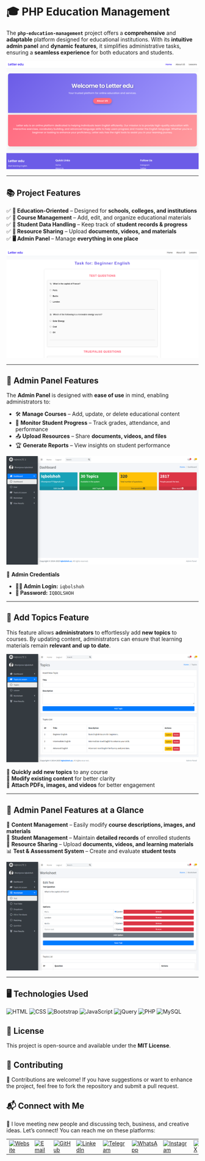 # 🎓 PHP Education Management  

The **`php-education-management`** project offers a **comprehensive** and **adaptable** platform designed for educational institutions. With its **intuitive admin panel** and **dynamic features**, it simplifies administrative tasks, ensuring a **seamless experience** for both educators and students.  

![📌 Homepage Banner](https://github.com/Iqbolshoh/letter-edu/blob/main/images/banner-1.png)  

---

## 📚 **Project Features**  

✅ **🏫 Education-Oriented** – Designed for **schools, colleges, and institutions**  
✅ **📂 Course Management** – Add, edit, and organize educational materials  
✅ **📝 Student Data Handling** – Keep track of **student records & progress**  
✅ **📖 Resource Sharing** – Upload **documents, videos, and materials**  
✅ **🖥 Admin Panel** – Manage **everything in one place**  

![📚 Courses & Tests](https://github.com/Iqbolshoh/letter-edu/blob/main/images/banner-2.png)  

---

## 🔐 **Admin Panel Features**  

The **Admin Panel** is designed with **ease of use** in mind, enabling administrators to:  

- 🛠 **Manage Courses** – Add, update, or delete educational content  
- 🏫 **Monitor Student Progress** – Track grades, attendance, and performance  
- 📤 **Upload Resources** – Share **documents, videos, and files**  
- 🏆 **Generate Reports** – View insights on student performance  

![⚙ Admin Dashboard](https://github.com/Iqbolshoh/letter-edu/blob/main/images/banner-3.png)  

🔐 **Admin Credentials**  
- **👨‍💻 Admin Login:** `iqbolshoh`  
- **🔑 Password:** `IQBOLSHOH`  

---

## 📝 **Add Topics Feature**  

This feature allows **administrators** to effortlessly add **new topics** to courses. By updating content, administrators can ensure that learning materials remain **relevant and up to date**.  

![📜 Add Topics](https://github.com/Iqbolshoh/letter-edu/blob/main/images/banner-4.png)  

🔹 **Quickly add new topics** to any course  
🔹 **Modify existing content** for better clarity  
🔹 **Attach PDFs, images, and videos** for better engagement  

---

## 🚀 **Admin Panel Features at a Glance**  

🎯 **Content Management** – Easily modify **course descriptions, images, and materials**  
📖 **Student Management** – Maintain **detailed records** of enrolled students  
📂 **Resource Sharing** – Upload **documents, videos, and learning materials**  
📊 **Test & Assessment System** – Create and evaluate **student tests**  

![📋 Add Tests](https://github.com/Iqbolshoh/letter-edu/blob/main/images/banner-5.png)  

---

## 🖥 Technologies Used
![HTML](https://img.shields.io/badge/HTML-%23E34F26.svg?style=for-the-badge&logo=html5&logoColor=white)
![CSS](https://img.shields.io/badge/CSS-%231572B6.svg?style=for-the-badge&logo=css3&logoColor=white)
![Bootstrap](https://img.shields.io/badge/Bootstrap-%23563D7C.svg?style=for-the-badge&logo=bootstrap&logoColor=white)
![JavaScript](https://img.shields.io/badge/JavaScript-%23F7DF1C.svg?style=for-the-badge&logo=javascript&logoColor=black)
![jQuery](https://img.shields.io/badge/jQuery-%230e76a8.svg?style=for-the-badge&logo=jquery&logoColor=white)
![PHP](https://img.shields.io/badge/PHP-%23777BB4.svg?style=for-the-badge&logo=php&logoColor=white)
![MySQL](https://img.shields.io/badge/MySQL-%234479A1.svg?style=for-the-badge&logo=mysql&logoColor=white)

## 📜 License
This project is open-source and available under the **MIT License**.

## 🤝 Contributing  
🎯 Contributions are welcome! If you have suggestions or want to enhance the project, feel free to fork the repository and submit a pull request.

## 📬 Connect with Me  
💬 I love meeting new people and discussing tech, business, and creative ideas. Let’s connect! You can reach me on these platforms:

<div align="center">
  <table>
    <tr>
      <td>
        <a href="https://iqbolshoh.uz" target="_blank">
          <img src="https://img.icons8.com/color/48/domain.png" 
               height="40" width="40" alt="Website" title="Website" />
        </a>
      </td>
      <td>
        <a href="mailto:iilhomjonov777@gmail.com" target="_blank">
          <img src="https://github.com/gayanvoice/github-active-users-monitor/blob/master/public/images/icons/gmail.svg"
               height="40" width="40" alt="Email" title="Email" />
        </a>
      </td>
      <td>
        <a href="https://github.com/iqbolshoh" target="_blank">
          <img src="https://raw.githubusercontent.com/rahuldkjain/github-profile-readme-generator/master/src/images/icons/Social/github.svg"
               height="40" width="40" alt="GitHub" title="GitHub" />
        </a>
      </td>
      <td>
        <a href="https://www.linkedin.com/in/iqbolshoh/" target="_blank">
          <img src="https://github.com/gayanvoice/github-active-users-monitor/blob/master/public/images/icons/linkedin.svg"
               height="40" width="40" alt="LinkedIn" title="LinkedIn" />
        </a>
      </td>
      <td>
        <a href="https://t.me/iqbolshoh_777" target="_blank">
          <img src="https://github.com/gayanvoice/github-active-users-monitor/blob/master/public/images/icons/telegram.svg"
               height="40" width="40" alt="Telegram" title="Telegram" />
        </a>
      </td>
      <td>
        <a href="https://wa.me/998997799333" target="_blank">
          <img src="https://github.com/gayanvoice/github-active-users-monitor/blob/master/public/images/icons/whatsapp.svg"
               height="40" width="40" alt="WhatsApp" title="WhatsApp" />
        </a>
      </td>
      <td>
        <a href="https://instagram.com/iqbolshoh_777" target="_blank">
          <img src="https://raw.githubusercontent.com/rahuldkjain/github-profile-readme-generator/master/src/images/icons/Social/instagram.svg"
               height="40" width="40" alt="Instagram" title="Instagram" />
        </a>
      </td>
      <td>
        <a href="https://x.com/iqbolshoh_777" target="_blank">
          <img src="https://img.shields.io/badge/X-000000?style=for-the-badge&logo=x&logoColor=white"
               height="40" width="40" alt="X" title="X (Twitter)" />
        </a>
      </td>
      <td>
        <a href="https://www.youtube.com/@Iqbolshoh_777" target="_blank">
          <img src="https://raw.githubusercontent.com/rahuldkjain/github-profile-readme-generator/master/src/images/icons/Social/youtube.svg"
               height="40" width="40" alt="YouTube" title="YouTube" />
        </a>
      </td>
    </tr>
  </table>
</div>
